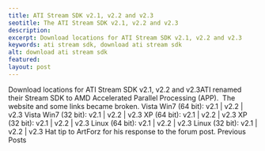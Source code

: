 ```yaml
---
title: ATI Stream SDK v2.1, v2.2 and v2.3
seotitle: The ATI Stream SDK v2.1, v2.2 and v2.3
description: 
excerpt: Download locations for ATI Stream SDK v2.1, v2.2 and v2.3
keywords: ati stream sdk, download ati stream sdk
alt: download ati stream sdk
featured: 
layout: post
---
```

Download locations for ATI Stream SDK v2.1, v2.2 and v2.3ATI renamed their Stream SDK to AMD Accelerated Parallel Processing (APP).  The website and some links became broken.
Vista Win7 (64 bit): v2.1 | v2.2 | v2.3
Vista Win7 (32 bit): v2.1 | v2.2 | v2.3
XP (64 bit): v2.1 | v2.2 | v2.3
XP (32 bit): v2.1 | v2.2 | v2.3
Linux (64 bit): v2.1 | v2.2 | v2.3
Linux (32 bit): v2.1 | v2.2 | v2.3
Hat tip to ArtForz for his response to the forum post.
Previous Posts
